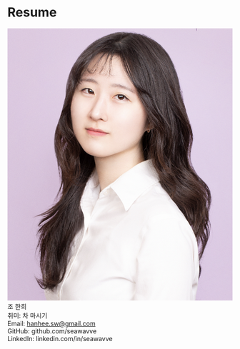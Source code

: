 # Resume 
  
![](https://github.com/seawavve/Resume/blob/main/profile.png)  
조 한희  
취미: 차 마시기  
Email: hanhee.sw@gmail.com  
GitHub: github.com/seawavve  
LinkedIn: linkedin.com/in/seawavve  

